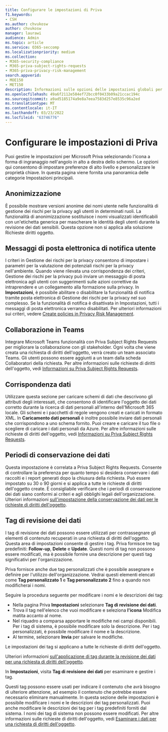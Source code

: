 ```yaml
---
title: Configurare le impostazioni di Priva
f1.keywords:
- CSH
ms.author: chvukosw
author: chvukosw
manager: laurawi
audience: Admin
ms.topic: article
ms.service: O365-seccomp
ms.localizationpriority: medium
ms.collection:
- M365-security-compliance
- M365-priva-subject-rights-requests
- M365-priva-privacy-risk-management
search.appverid:
- MOE150
- MET150
description: Informazioni sulle opzioni delle impostazioni globali per Microsoft Priva.
ms.openlocfilehash: 49a6f2112e584ef72bcc0f0433b09a21ccac194c
ms.sourcegitcommit: a9ad5185174a9e8a7eea7583d257e8535c96a2ed
ms.translationtype: MT
ms.contentlocale: it-IT
ms.lasthandoff: 03/23/2022
ms.locfileid: "63746776"
---
```

# <a name="configure-priva-settings"></a>Configurare le impostazioni di Priva

Puoi gestire le impostazioni per Microsoft Priva selezionando l'icona a forma di ingranaggio nell'angolo in alto a destra dello schermo. Le opzioni qui consentono di impostare preferenze di alto livello e personalizzare le proprietà chiave. In questa pagina viene fornita una panoramica delle categorie Impostazioni principali.

## <a name="anonymization"></a>Anonimizzazione

È possibile mostrare versioni anonime dei nomi utente nelle funzionalità di gestione dei rischi per la privacy agli utenti in determinati ruoli. La funzionalità di anonimizzazione sostituisce i nomi visualizzati identificabili con un'etichetta generica per mascherare le identità degli utenti durante la revisione dei dati sensibili. Questa opzione non si applica alla soluzione Richieste diritti oggetto.

## <a name="user-notification-emails"></a>Messaggi di posta elettronica di notifica utente  

I criteri in Gestione dei rischi per la privacy consentono di impostare i parametri per la valutazione dei potenziali rischi per la privacy nell'ambiente. Quando viene rilevata una corrispondenza dei criteri, Gestione dei rischi per la privacy può inviare un messaggio di posta elettronica agli utenti con suggerimenti sulle azioni correttive da intraprendere e un collegamento alla formazione sulla privacy. In **Impostazioni**, è possibile abilitare o disabilitare la funzionalità di notifica tramite posta elettronica di Gestione dei rischi per la privacy nel suo complesso. Se la funzionalità di notifica è disattivata in Impostazioni, tutti i messaggi di posta elettronica verranno disabilitati. Per ulteriori informazioni sui criteri, vedere [Create policies in Privacy Risk Management](risk-management-policies.md).

## <a name="teams-collaboration"></a>Collaborazione in Teams  

Integrare Microsoft Teams funzionalità con Priva Subject Rights Requests per migliorare la collaborazione con gli stakeholder. Ogni volta che viene creata una richiesta di diritti dell'oggetto, verrà creato un team associato Teams. Gli utenti possono essere aggiunti a un team dalla scheda Collaboratori della richiesta. Per altre informazioni sulle richieste di diritti dell'oggetto, vedi [Informazioni su Priva Subject Rights Requests](subject-rights-requests.md).

## <a name="data-matching"></a>Corrispondenza dati  

Utilizzare questa sezione per caricare schemi di dati che descrivono gli attributi degli interessati, che consentono di identificare l'oggetto dei dati corretto durante la ricerca di dati personali all'interno dell'Microsoft 365 locale. Gli schemi e i pacchetti di regole vengono creati e caricati in formato XML. In **Caricamento dati personali** è inoltre possibile inviare dati personali che corrispondono a uno schema fornito. Puoi creare e caricare il tuo file o scegliere di caricare i dati personali da Azure. Per altre informazioni sulle richieste di diritti dell'oggetto, vedi [Informazioni su Priva Subject Rights Requests](subject-rights-requests.md).

## <a name="data-retention-periods"></a>Periodi di conservazione dei dati

Questa impostazione è correlata a Priva Subject Rights Requests. Consente di controllare la preferenza per quanto tempo si desidera conservare i dati raccolti e i report generati dopo la chiusura della richiesta. Può essere impostato su 30 o 90 giorni e si applica a tutte le richieste di diritti dell'oggetto create. È consigliabile verificare che i periodi di conservazione dei dati siano conformi ai criteri e agli obblighi legali dell'organizzazione. Ulteriori informazioni [sull'impostazione della conservazione dei dati per le richieste di diritti dell'oggetto](subject-rights-requests-reports.md#manage-data-retention).

## <a name="data-review-tags"></a>Tag di revisione dei dati

I tag di revisione dei dati possono essere utilizzati per contrassegnare gli elementi di contenuto recuperati in una richiesta di diritti dell'oggetto. Questa area di impostazioni consente di gestire i tag. Priva fornisce tre tag predefiniti: **Follow-up**, **Delete** e **Update**. Questi nomi di tag non possono essere modificati, ma è possibile fornire una descrizione per questi tag significativi per l'organizzazione.

Priva fornisce anche due tag personalizzati che è possibile assegnare e definire per l'utilizzo dell'organizzazione. Vedrai questi elementi elencati come **Tag personalizzato 1** e **Tag personalizzato 2** fino a quando non modificherai i nomi.

Seguire la procedura seguente per modificare i nomi e le descrizioni dei tag:

- Nella pagina Priva **Impostazioni** selezionare **Tag di revisione dei dati**.
- Trova il tag nell'elenco che vuoi modificare e seleziona **l'icona** Modifica matita accanto al nome.
- Nel riquadro a comparsa apportare le modifiche nei campi disponibili. Per i tag di sistema, è possibile modificare solo la descrizione. Per i tag personalizzati, è possibile modificare il nome e la descrizione.
- Al termine, selezionare **Invia** per salvare le modifiche.

Le impostazioni dei tag si applicano a tutte le richieste di diritti dell'oggetto.

Ulteriori informazioni [sull'applicazione di tag durante la revisione dei dati per una richiesta di diritti dell'oggetto](subject-rights-requests-data-review.md#apply-tags).

In **Impostazioni**, visita **Tag di revisione dei dati** per esaminare e gestire i tag.
 
Questi tag possono essere usati per indicare il contenuto che avrà bisogno di ulteriore attenzione, ad esempio il contenuto che potrebbe essere necessario eliminare manualmente. In questa sezione delle impostazioni è possibile modificare i nomi e le descrizioni dei tag personalizzati. Puoi anche modificare le descrizioni dei tag per i tag predefiniti forniti dal sistema. I nomi dei tag di sistema non possono essere modificati. Per altre informazioni sulle richieste di diritti dell'oggetto, vedi [Esaminare i dati per una richiesta di diritti dell'oggetto](subject-rights-requests-data-review.md#step-3-review-data).
